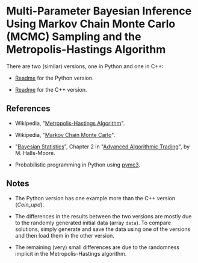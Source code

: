 # Multi-Parameter Bayesian Inference Using Markov Chain Monte Carlo (MCMC) Sampling and the Metropolis-Hastings Algorithm

There are two (similar) versions, one in Python and one in C++:

- [Readme](./Code_Python/README.md) for the Python version.

- [Readme](./Code_Cpp/README.md) for the C++ version.

## References

- Wikipedia, "[Metropolis-Hastings Algorithm](https://en.wikipedia.org/wiki/Metropolis-Hastings_algorithm)".

- Wikipedia, "[Markov Chain Monte Carlo](https://en.wikipedia.org/wiki/Markov_chain_Monte_Carlo)".

- "[Bayesian Statistics](https://en.wikipedia.org/wiki/Bayesian_statistics)", Chapter 2 in "[Advanced Algorithmic Trading](https://www.quantstart.com/advanced-algorithmic-trading-ebook/)", by M. Halls-Moore.

- Probabilistic programming in Python using [pymc3](https://docs.pymc.io/).

## Notes

- The Python version has one example more than the C++ version (*Coin_upd*).

- The differences in the results between the two versions are mostly due to the randomly generated initial data (array `data`). To compare solutions, simply generate and save the data using one of the versions and then load them in the other version.

- The remaining (very) small differences are due to the randomness implicit in the Metropolis-Hastings algorithm.
